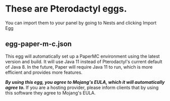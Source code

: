 # These are Pterodactyl eggs.
You can import them to your panel by going to Nests and clicking Import Egg

## egg-paper-m-c.json
This egg will automatically set up a PaperMC environment using the latest version and build. It will use Java 11 instead of Pterodactyl's current default of Java 8. In the future, Paper will require Java 11 to run, which is more efficient and provides more features.

***By using this egg, you agree to Mojang's EULA, which it will automatically agree to.***
If you are a hosting provider, please inform clients that by using this software they agree to Mojang's EULA.
